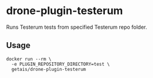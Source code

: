 # drone-plugin-testerum

Runs Testerum tests from specified Testerum repo folder.
## Usage

```
docker run --rm \
  -e PLUGIN_REPOSITORY_DIRECTORY=test \
  getais/drone-plugin-testerum
```

